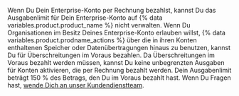Wenn Du Dein Enterprise-Konto per Rechnung bezahlst, kannst Du das Ausgabenlimit für Dein Enterprise-Konto auf {% data variables.product.product_name %} nicht verwalten. Wenn Du Organisationen im Besitz Deines Enterprise-Konto erlauben willst, {% data variables.product.prodname_actions %} über die in ihren Konten enthaltenen Speicher oder Datenübertragungen hinaus zu benutzen, kannst Du für Überschreitungen im Voraus bezahlen. Da Überschreitungen im Voraus bezahlt werden müssen, kannst Du keine unbegrenzten Ausgaben für Konten aktivieren, die per Rechnung bezahlt werden. Dein Ausgabenlimit beträgt 150 % des Betrags, den Du im Voraus bezahlt hast. Wenn Du Fragen hast, [wende Dich an unser Kundendienstteam](https://enterprise.github.com/contact).
